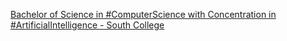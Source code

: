 [Bachelor of Science in #ComputerScience with Concentration in #ArtificialIntelligence - South College](https://qi.tc/qi/120453)